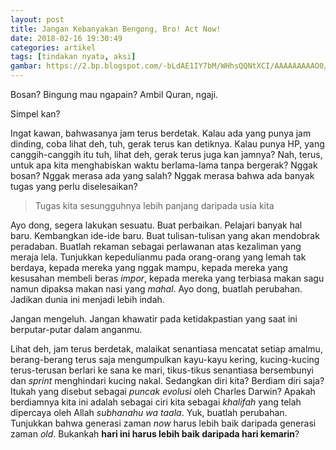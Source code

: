 ```yaml
---
layout: post
title: Jangan Kebanyakan Bengong, Bro! Act Now!
date: 2018-02-16 19:30:49
categories: artikel
tags: [tindakan nyata, aksi]
gambar: https://2.bp.blogspot.com/-bLdAE1IY7bM/WHhsQQNtXCI/AAAAAAAAAO0/41zl6XTDprQW2eRgjAClg4Gc8okKAOqAgCLcB/s400/fateZero.jpg
---
```


Bosan? Bingung mau ngapain? Ambil Quran, ngaji.

Simpel kan?

Ingat kawan, bahwasanya jam terus berdetak. Kalau ada yang punya jam dinding, coba lihat deh, tuh, gerak terus kan detiknya. Kalau punya HP, yang canggih-canggih itu tuh, lihat deh, gerak terus juga kan jamnya? Nah, terus, untuk apa kita menghabiskan waktu berlama-lama tanpa bergerak? Nggak bosan? Nggak merasa ada yang salah? Nggak merasa bahwa ada banyak tugas yang perlu diselesaikan?

> Tugas kita sesungguhnya lebih panjang daripada usia kita

Ayo dong, segera lakukan sesuatu. Buat perbaikan. Pelajari banyak hal baru. Kembangkan ide-ide baru. Buat tulisan-tulisan yang akan mendobrak peradaban. Buatlah rekaman sebagai perlawanan atas kezaliman yang meraja lela. Tunjukkan kepedulianmu pada orang-orang yang lemah tak berdaya, kepada mereka yang nggak mampu, kepada mereka yang kesusahan membeli beras _impor_, kepada mereka yang terbiasa makan sagu namun dipaksa makan nasi yang _mahal_. Ayo dong, buatlah perubahan. Jadikan dunia ini menjadi lebih indah.

Jangan mengeluh. Jangan khawatir pada ketidakpastian yang saat ini berputar-putar dalam anganmu.

Lihat deh, jam terus berdetak, malaikat senantiasa mencatat setiap amalmu, berang-berang terus saja mengumpulkan kayu-kayu kering, kucing-kucing terus-terusan berlari ke sana ke mari, tikus-tikus senantiasa bersembunyi dan _sprint_ menghindari kucing nakal. Sedangkan diri kita? Berdiam diri saja? Itukah yang disebut sebagai _puncak evolusi_ oleh Charles Darwin? Apakah berdiamnya kita ini adalah sebagai ciri kita sebagai _khalifah_ yang telah dipercaya oleh Allah _subhanahu wa taala_. Yuk, buatlah perubahan. Tunjukkan bahwa generasi zaman _now_ harus lebih baik daripada generasi zaman _old_. Bukankah __hari ini harus lebih baik daripada hari kemarin__?

